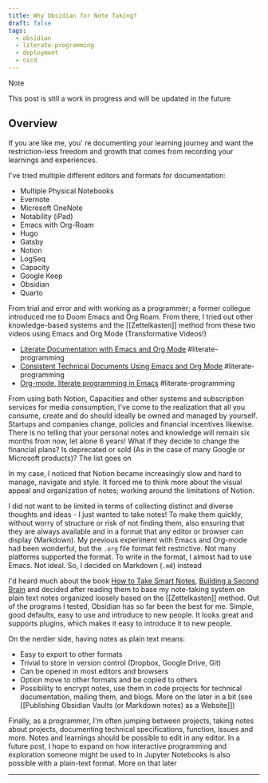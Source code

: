 ```yaml
---
title: Why Obsidian for Note Taking?
draft: false
tags:
  - obsidian
  - literate-programming
  - deployment
  - cicd
---
```


> [!note]
> This post is still a work in progress and will be updated in the future

## Overview

If you are like me, you' re documenting your learning journey and want the restriction-less freedom and growth that comes from recording your learnings and experiences.

I've tried multiple different editors and formats for documentation:

- Multiple Physical Notebooks
- Evernote
- Microsoft OneNote
- Notability (iPad)
- Emacs with Org-Roam
- Hugo
- Gatsby
- Notion
- LogSeq
- Capacity
- Google Keep
- Obsidian
- Quarto

From trial and error and with working as a programmer; a former collegue introduced me to Doom Emacs and Org Roam. From there, I tried out other knowledge-based systems and the [[Zettelkasten]] method from these two videos using Emacs and Org Mode (Transformative Videos!)

- [Literate Documentation with Emacs and Org Mode](https://www.youtube.com/@elspuddo) #literate-programming
- [Consistent Technical Documents Using Emacs and Org Mode](https://www.youtube.com/@elspuddo) #literate-programming
- [Org-mode, literate programming in Emacs](https://www.youtube.com/@niklaseklund2522) #literate-programming

From using both Notion, Capacities and other systems and subscription services for media consumption, I've come to the realization that all you consume, create and do should ideally be owned and managed by yourself. Startups and companies change, policies and financial incentives likewise. There is no telling that your personal notes and knowledge will remain six months from now, let alone 6 years! What if they decide to change the financial plans? Is deprecated or sold (As in the case of many Google or Microsoft products)? The list goes on

In my case, I noticed that Notion became increasingly slow and hard to manage, navigate and style. It forced me to think more about the visual appeal and organization of notes; working around the limitations of Notion.

I did not want to be limited in terms of collecting distinct and diverse thoughts and ideas - I just wanted to take notes! To make them quickly, without worry of structure or risk of not finding them, also ensuring that they are always available and in a format that any editor or browser can display (Markdown). My previous experiment with Emacs and Org-mode had been wonderful, but the `.org` file format felt restrictive. Not many platforms supported the format. To write in the format, I almost had to use Emacs. Not ideal. So, I decided on Markdown (`.md`) instead

I'd heard much about the book [How to Take Smart Notes](https://www.soenkeahrens.de/en/takesmartnotes), [Building a Second Brain](https://www.buildingasecondbrain.com/book) and decided after reading them to base my note-taking system on plain text notes organized loosely based on the [[Zettelkasten]] method. Out of the programs I tested, Obsidian has so far been the best for me. Simple, good defaults, easy to use and introduce to new people. It looks great and supports plugins, which makes it easy to introduce it to new people.

On the nerdier side, having notes as plain text means:

- Easy to export to other formats
- Trivial to store in version control (Dropbox, Google Drive, Git)
- Can be opened in most editors and browsers
- Option move to other formats and be copied to others
- Possibility to encrypt notes, use them in code projects for technical documentation, mailing them, and blogs. More on the later in a bit (see [[Publishing Obsidian Vaults (or Markdown notes) as a Website]])

Finally, as a programmer, I'm often jumping between projects, taking notes about projects, documenting technical specifications, function, issues and more. Notes and learnings should be possible to edit in any editor. In a future post, I hope to expand on how interactive programming and exploration someone might be used to in Jupyter Notebooks is also possible with a plain-text format. More on that later

---
